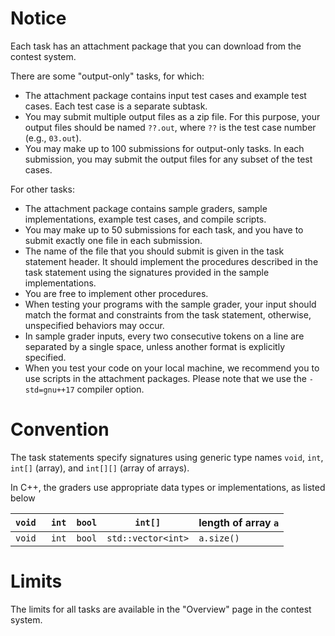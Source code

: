 # Notice

Each task has an attachment package that you can download from the contest system.

There are some "output-only" tasks, for which:
* The attachment package contains input test cases and example test cases. Each test case is a separate subtask.
* You may submit multiple output files as a zip file. For this purpose, your output files should be named `??.out`, where `??` is the test case number (e.g., `03.out`).
* You may make up to 100 submissions for output-only tasks. In each submission, you may submit the output files for any subset of the test cases.

For other tasks:
* The attachment package contains sample graders, sample implementations, example test cases, and compile scripts.
* You may make up to 50 submissions for each task, and you have to submit exactly one file in each submission.
* The name of the file that you should submit is given in the task statement header. It should implement the procedures described in the task statement using the signatures provided in the sample implementations.
* You are free to implement other procedures.
* When testing your programs with the sample grader, your input should match the format and constraints from the task statement, otherwise, unspecified behaviors may occur.
* In sample grader inputs, every two consecutive tokens on a line are separated by a single space, unless another format is explicitly specified.
* When you test your code on your local machine, we recommend you to use scripts in the attachment packages. Please note that we use the `-std=gnu++17` compiler option.

# Convention

The task statements specify signatures using generic type names `void`, `int`, `int[]` (array), and `int[][]` (array of arrays).

In C++, the graders use appropriate data types or implementations, as listed below

| `void ` | `int` | `bool` | `int[]`            | length of array `a` |
| ------- | ----- | ------ | ------------------ | ------------------- |
| `void ` | `int` | `bool` | `std::vector<int>` | `a.size()`          |

# Limits

The limits for all tasks are available in the "Overview" page in the contest system.
